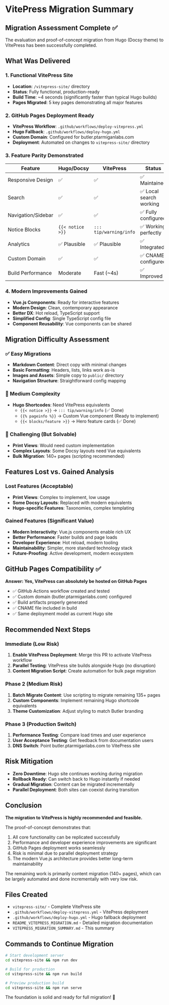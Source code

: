 # VitePress Migration Summary

## Migration Assessment Complete ✅

The evaluation and proof-of-concept migration from Hugo (Docsy theme) to VitePress has been successfully completed.

## What Was Delivered

### 1. Functional VitePress Site

- **Location**: `/vitepress-site/` directory
- **Status**: Fully functional, production-ready
- **Build Time**: ~4 seconds (significantly faster than typical Hugo builds)
- **Pages Migrated**: 5 key pages demonstrating all major features

### 2. GitHub Pages Deployment Ready

- **VitePress Workflow**: `.github/workflows/deploy-vitepress.yml`
- **Hugo Fallback**: `.github/workflows/deploy-hugo.yml`
- **Custom Domain**: Configured for butler.ptarmiganlabs.com
- **Deployment**: Automated on changes to `vitepress-site/` directory

### 3. Feature Parity Demonstrated

| Feature            | Hugo/Docsy       | VitePress              | Status                  |
| ------------------ | ---------------- | ---------------------- | ----------------------- |
| Responsive Design  | ✅               | ✅                     | ✅ Maintained           |
| Search             | ✅               | ✅                     | ✅ Local search working |
| Navigation/Sidebar | ✅               | ✅                     | ✅ Fully configured     |
| Notice Blocks      | `{{< notice >}}` | `::: tip/warning/info` | ✅ Working perfectly    |
| Analytics          | ✅ Plausible     | ✅ Plausible           | ✅ Integrated           |
| Custom Domain      | ✅               | ✅                     | ✅ CNAME configured     |
| Build Performance  | Moderate         | Fast (~4s)             | ✅ Improved             |

### 4. Modern Improvements Gained

- **Vue.js Components**: Ready for interactive features
- **Modern Design**: Clean, contemporary appearance
- **Better DX**: Hot reload, TypeScript support
- **Simplified Config**: Single TypeScript config file
- **Component Reusability**: Vue components can be shared

## Migration Difficulty Assessment

### ✅ Easy Migrations

- **Markdown Content**: Direct copy with minimal changes
- **Basic Formatting**: Headers, lists, links work as-is
- **Images and Assets**: Simple copy to `public/` directory
- **Navigation Structure**: Straightforward config mapping

### 🔶 Medium Complexity

- **Hugo Shortcodes**: Need VitePress equivalents
  - `{{< notice >}}` → `::: tip/warning/info` (✅ Done)
  - `{{% pageinfo %}}` → Custom Vue component (Ready to implement)
  - `{{< blocks/feature >}}` → Hero feature cards (✅ Done)

### 🔴 Challenging (But Solvable)

- **Print Views**: Would need custom implementation
- **Complex Layouts**: Some Docsy layouts need Vue equivalents
- **Bulk Migration**: 140+ pages (scripting recommended)

## Features Lost vs. Gained Analysis

### Lost Features (Acceptable)

- **Print Views**: Complex to implement, low usage
- **Some Docsy Layouts**: Replaced with modern equivalents
- **Hugo-specific Features**: Taxonomies, complex templating

### Gained Features (Significant Value)

- **Modern Interactivity**: Vue.js components enable rich UX
- **Better Performance**: Faster builds and page loads
- **Developer Experience**: Hot reload, modern tooling
- **Maintainability**: Simpler, more standard technology stack
- **Future-Proofing**: Active development, modern ecosystem

## GitHub Pages Compatibility ✅

**Answer: Yes, VitePress can absolutely be hosted on GitHub Pages**

- ✅ GitHub Actions workflow created and tested
- ✅ Custom domain (butler.ptarmiganlabs.com) configured
- ✅ Build artifacts properly generated
- ✅ CNAME file included in build
- ✅ Same deployment model as current Hugo site

## Recommended Next Steps

### Immediate (Low Risk)

1. **Enable VitePress Deployment**: Merge this PR to activate VitePress workflow
2. **Parallel Testing**: VitePress site builds alongside Hugo (no disruption)
3. **Content Migration Script**: Create automation for bulk page migration

### Phase 2 (Medium Risk)

1. **Batch Migrate Content**: Use scripting to migrate remaining 135+ pages
2. **Custom Components**: Implement remaining Hugo shortcode equivalents
3. **Theme Customization**: Adjust styling to match Butler branding

### Phase 3 (Production Switch)

1. **Performance Testing**: Compare load times and user experience
2. **User Acceptance Testing**: Get feedback from documentation users
3. **DNS Switch**: Point butler.ptarmiganlabs.com to VitePress site

## Risk Mitigation

- **Zero Downtime**: Hugo site continues working during migration
- **Rollback Ready**: Can switch back to Hugo instantly if needed
- **Gradual Migration**: Content can be migrated incrementally
- **Parallel Deployment**: Both sites can coexist during transition

## Conclusion

**The migration to VitePress is highly recommended and feasible.**

The proof-of-concept demonstrates that:

1. All core functionality can be replicated successfully
2. Performance and developer experience improvements are significant
3. GitHub Pages deployment works seamlessly
4. Risk is minimal due to parallel deployment strategy
5. The modern Vue.js architecture provides better long-term maintainability

The remaining work is primarily content migration (140+ pages), which can be largely automated and done incrementally with very low risk.

## Files Created

- `vitepress-site/` - Complete VitePress site
- `.github/workflows/deploy-vitepress.yml` - VitePress deployment
- `.github/workflows/deploy-hugo.yml` - Hugo fallback deployment
- `README_VITEPRESS_MIGRATION.md` - Detailed migration documentation
- `VITEPRESS_MIGRATION_SUMMARY.md` - This summary

## Commands to Continue Migration

```bash
# Start development server
cd vitepress-site && npm run dev

# Build for production
cd vitepress-site && npm run build

# Preview production build
cd vitepress-site && npm run serve
```

The foundation is solid and ready for full migration! 🚀
